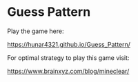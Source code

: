 # Guess Pattern

Play the game here:

https://hunar4321.github.io/Guess_Pattern/


For optimal strategy to play this game visit: 

https://www.brainxyz.com/blog/mineclear/
